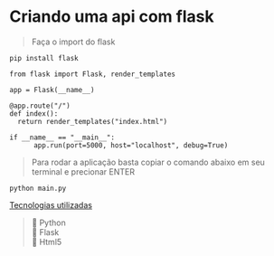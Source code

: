 # Criando uma api com flask

> Faça o import do flask

````
pip install flask
````
````
from flask import Flask, render_templates

app = Flask(__name__)

@app.route("/")
def index():
  return render_templates("index.html")
  
if __name__ == "__main__":
      app.run(port=5000, host="localhost", debug=True)
````
> Para rodar a aplicação basta copiar o comando abaixo em seu terminal e precionar ENTER
````
python main.py 
````
[Tecnologias utilizadas](#tecnologias-utilizadas%color=green)
> 🔨 Python<br>
> 🔨 Flask<br>
> 🔨 Html5
